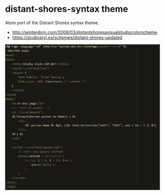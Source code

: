 # distant-shores-syntax theme

Atom port of the Distant Shores syntax theme.

* http://winterdom.com/2008/03/distantshoresavisualstudiocolorscheme
* https://studiostyl.es/schemes/distant-shores-updated

![Screenshot of Distant Shores](/testfiles/screenshot.png?raw=true)
